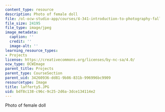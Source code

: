 ```yaml
---
content_type: resource
description: Photo of female doll
file: /ol-ocw-studio-app/courses/4-341-introduction-to-photography-fall-2002/bdf8c138c96c9c252d6a3dce134114e2_lafferty5.JPG
file_size: 24195
file_type: image/jpeg
image_metadata:
  caption: ''
  credit: ''
  image-alt: ''
learning_resource_types:
- Projects
license: https://creativecommons.org/licenses/by-nc-sa/4.0/
ocw_type: OCWImage
parent_title: Projects
parent_type: CourseSection
parent_uid: 34260936-dd81-9b86-831b-996996bc9909
resourcetype: Image
title: lafferty5.JPG
uid: bdf8c138-c96c-9c25-2d6a-3dce134114e2
---
```

Photo of female doll